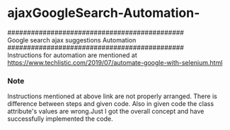 # ajaxGoogleSearch-Automation-
#############################################<br>
Google search ajax suggestions Automation<br>
#############################################<br>
Instructions for automation are mentioned at https://www.techlistic.com/2019/07/automate-google-with-selenium.html
### Note
Instructions mentioned at above link are not properly arranged. There is difference between steps and given code. Also in given code the class attribute's values are wrong.Just I got the overall concept and have successfully implemented the code.
